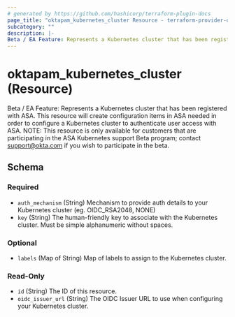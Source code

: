 ```yaml
---
# generated by https://github.com/hashicorp/terraform-plugin-docs
page_title: "oktapam_kubernetes_cluster Resource - terraform-provider-oktapam"
subcategory: ""
description: |-
Beta / EA Feature: Represents a Kubernetes cluster that has been registered with ASA. This resource will create configuration items in ASA needed in order to configure a Kubernetes cluster to authenticate user access with ASA. NOTE: This resource is only available for customers that are participating in the ASA Kubernetes support Beta program; contact support@okta.com if you wish to participate in the beta.
---
```


# oktapam_kubernetes_cluster (Resource)

Beta / EA Feature: Represents a Kubernetes cluster that has been registered with ASA. This resource will create configuration items in ASA needed in order to configure a Kubernetes cluster to authenticate user access with ASA. NOTE: This resource is only available for customers that are participating in the ASA Kubernetes support Beta program; contact support@okta.com if you wish to participate in the beta.



<!-- schema generated by tfplugindocs -->
## Schema

### Required

- `auth_mechanism` (String) Mechanism to provide auth details to your Kubernetes cluster (eg. OIDC_RSA2048, NONE)
- `key` (String) The human-friendly key to associate with the Kubernetes cluster. Must be simple alphanumeric without spaces.

### Optional

- `labels` (Map of String) Map of labels to assign to the Kubernetes cluster.

### Read-Only

- `id` (String) The ID of this resource.
- `oidc_issuer_url` (String) The OIDC Issuer URL to use when configuring your Kubernetes cluster.

